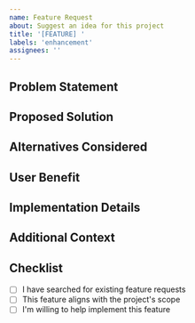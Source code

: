 ```yaml
---
name: Feature Request
about: Suggest an idea for this project
title: '[FEATURE] '
labels: 'enhancement'
assignees: ''
---
```


## Problem Statement

<!-- Describe the problem or limitation that this feature would solve -->

## Proposed Solution

<!-- Describe the solution you'd like to see implemented -->

## Alternatives Considered

<!-- Describe any alternative solutions or features you've considered -->

## User Benefit

<!-- Explain how this feature would benefit users of the application -->

## Implementation Details

<!-- If you have technical suggestions or implementation ideas, describe them here -->

## Additional Context

<!-- Add any other context, screenshots, or examples about the feature request here -->

## Checklist

- [ ] I have searched for existing feature requests
- [ ] This feature aligns with the project's scope
- [ ] I'm willing to help implement this feature

